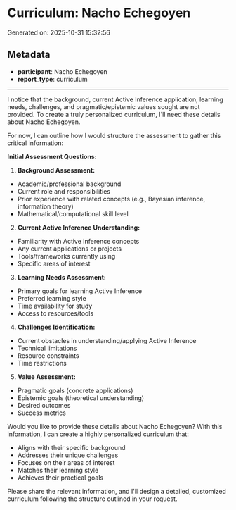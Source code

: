 # Curriculum: Nacho Echegoyen

Generated on: 2025-10-31 15:32:56

## Metadata

- **participant**: Nacho Echegoyen
- **report_type**: curriculum

---

I notice that the background, current Active Inference application, learning needs, challenges, and pragmatic/epistemic values sought are not provided. To create a truly personalized curriculum, I'll need these details about Nacho Echegoyen. 

For now, I can outline how I would structure the assessment to gather this critical information:

**Initial Assessment Questions:**

1. **Background Assessment:**
- Academic/professional background
- Current role and responsibilities
- Prior experience with related concepts (e.g., Bayesian inference, information theory)
- Mathematical/computational skill level

2. **Current Active Inference Understanding:**
- Familiarity with Active Inference concepts
- Any current applications or projects
- Tools/frameworks currently using
- Specific areas of interest

3. **Learning Needs Assessment:**
- Primary goals for learning Active Inference
- Preferred learning style
- Time availability for study
- Access to resources/tools

4. **Challenges Identification:**
- Current obstacles in understanding/applying Active Inference
- Technical limitations
- Resource constraints
- Time restrictions

5. **Value Assessment:**
- Pragmatic goals (concrete applications)
- Epistemic goals (theoretical understanding)
- Desired outcomes
- Success metrics

Would you like to provide these details about Nacho Echegoyen? With this information, I can create a highly personalized curriculum that:
- Aligns with their specific background
- Addresses their unique challenges
- Focuses on their areas of interest
- Matches their learning style
- Achieves their practical goals

Please share the relevant information, and I'll design a detailed, customized curriculum following the structure outlined in your request.